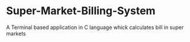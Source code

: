 # Super-Market-Billing-System
A Terminal based application in C language whick calculates bill in super markets 

